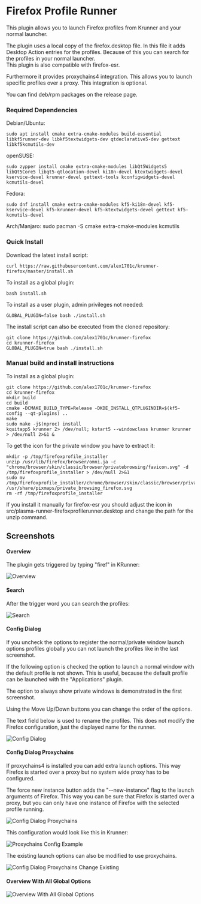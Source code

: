 # Firefox Profile Runner

This plugin allows you to launch Firefox profiles from Krunner and your normal launcher.

The plugin uses a local copy of the firefox.desktop file. In this file it adds Desktop Action entries for
the profiles. Because of this you can search for the profiles in your normal launcher.  
This plugin is also compatible with firefox-esr.

Furthermore it provides proxychains4 integration. This allows you to launch specific profiles over a proxy.
This integration is optional.

You can find deb/rpm packages on the release page.

### Required Dependencies

Debian/Ubuntu:

    sudo apt install cmake extra-cmake-modules build-essential libkf5runner-dev libkf5textwidgets-dev qtdeclarative5-dev gettext libkf5kcmutils-dev

openSUSE:

    sudo zypper install cmake extra-cmake-modules libQt5Widgets5 libQt5Core5 libqt5-qtlocation-devel ki18n-devel ktextwidgets-devel kservice-devel krunner-devel gettext-tools kconfigwidgets-devel kcmutils-devel  

Fedora:

    sudo dnf install cmake extra-cmake-modules kf5-ki18n-devel kf5-kservice-devel kf5-krunner-devel kf5-ktextwidgets-devel gettext kf5-kcmutils-devel  

Arch/Manjaro:
    sudo pacman -S cmake extra-cmake-modules kcmutils

### Quick Install

Download the latest install script:

    curl https://raw.githubusercontent.com/alex1701c/krunner-firefox/master/install.sh

To install as a global plugin:

    bash install.sh

To install as a user plugin, admin privileges not needed:

    GLOBAL_PLUGIN=false bash ./install.sh

The install script can also be executed from the cloned repository:

    git clone https://github.com/alex1701c/krunner-firefox
    cd krunner-firefox
    GLOBAL_PLUGIN=true bash ./install.sh

### Manual build and install instructions

To install as a global plugin:

    git clone https://github.com/alex1701c/krunner-firefox
    cd krunner-firefox
    mkdir build
    cd build
    cmake -DCMAKE_BUILD_TYPE=Release -DKDE_INSTALL_QTPLUGINDIR=$(kf5-config --qt-plugins) ..
    make
    sudo make -j$(nproc) install
    kquitapp5 krunner 2> /dev/null; kstart5 --windowclass krunner krunner > /dev/null 2>&1 &

To get the icon for the private window you have to extract it:

    mkdir -p /tmp/firefoxprofile_installer
    unzip /usr/lib/firefox/browser/omni.ja -c "chrome/browser/skin/classic/browser/privatebrowsing/favicon.svg" -d /tmp/firefoxprofile_installer > /dev/null 2>&1
    sudo mv /tmp/firefoxprofile_installer/chrome/browser/skin/classic/browser/privatebrowsing/favicon.svg /usr/share/pixmaps/private_browsing_firefox.svg
    rm -rf /tmp/firefoxprofile_installer

If you install it manually for firefox-esr you should adjust the icon in src/plasma-runner-firefoxprofilerunner.desktop
and change the path for the unzip command.

## Screenshots

#### Overview

The plugin gets triggered by typing "firef" in KRunner:

![Overview](https://raw.githubusercontent.com/alex1701c/Screenshots/master/FirefoxProfileRunner/runner_profiles_overview.png)

#### Search

After the trigger word you can search the profiles:

![Search](https://raw.githubusercontent.com/alex1701c/Screenshots/master/FirefoxProfileRunner/runner_profiles_search.png)

#### Config Dialog

If you uncheck the options to register the normal/private window launch options profiles globally you can not launch
the profiles like in the last screenshot.

If the following option is checked the option to launch a normal window with the default profile is not shown.
This is useful, because the default profile can be launched with the "Applications" plugin.

The option to always show private windows is demonstrated in the first screenshot.

Using the Move Up/Down buttons you can change the order of the options.

The text field below is used to rename the profiles. This does not modify the Firefox
configuration, just the displayed name for the runner.

![Config Dialog](https://raw.githubusercontent.com/alex1701c/Screenshots/master/FirefoxProfileRunner/general_config_dialog.png)

#### Config Dialog Proxychains

If proxychains4 is installed you can add extra launch options. This way Firefox is started over a proxy
but no system wide proxy has to be configured.

The force new instance button adds the "--new-instance" flag to the launch arguments of Firefox. This way
you can be sure that Firefox is started over a proxy, but you can only have one instance of Firefox with
the selected profile running.

![Config Dialog Proxychains](https://raw.githubusercontent.com/alex1701c/Screenshots/master/FirefoxProfileRunner/config_proxychains_extra.png)

This configuration would look like this in Krunner:

![Proxychains Config Example](https://raw.githubusercontent.com/alex1701c/Screenshots/master/FirefoxProfileRunner/runner_profiles_search_proxychains.png)

The existing launch options can also be modified to use proxychains.

![Config Dialog Proxychains Change Existing](https://raw.githubusercontent.com/alex1701c/Screenshots/master/FirefoxProfileRunner/config_proxychains_existing.png)

#### Overview With All Global Options

![Overview With All Global Options](https://raw.githubusercontent.com/alex1701c/Screenshots/master/FirefoxProfileRunner/global_overview_proxychains.png)

